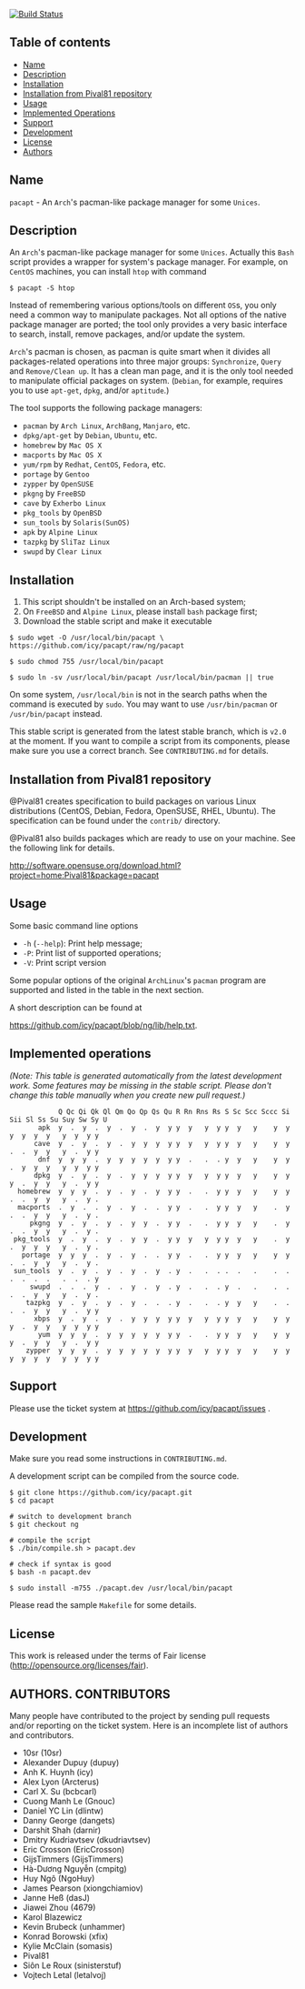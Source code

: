 [![Build Status](https://travis-ci.org/icy/pacapt.svg?branch=ng)](https://travis-ci.org/icy/pacapt)

## Table of contents

* [Name](#name)
* [Description](#description)
* [Installation](#installation)
* [Installation from Pival81 repository](#installation-from-pival81-repository)
* [Usage](#usage)
* [Implemented Operations](#implemented-operations)
* [Support](#support)
* [Development](#development)
* [License](#license)
* [Authors](#authors-contributors)

## Name

`pacapt` - An `Arch`'s pacman-like package manager for some `Unices`.

## Description

An `Arch`'s pacman-like package manager for some `Unices`.
Actually this `Bash` script provides a wrapper for system's package manager.
For example, on `CentOS` machines, you can install `htop` with command

    $ pacapt -S htop

Instead of remembering various options/tools on different `OS`s, you only
need a common way to manipulate packages. Not all options of the native
package manager are ported; the tool only provides a very basic interface
to search, install, remove packages, and/or update the system.

`Arch`'s pacman is chosen, as pacman is quite smart when it divides all
packages-related operations into three major groups:
  `Synchronize`, `Query` and `Remove/Clean up`.
It has a clean man page, and it is the only tool needed to manipulate
official packages on system.
(`Debian`, for example, requires you to use `apt-get`, `dpkg`, and/or `aptitude`.)

The tool supports the following package managers:

* `pacman`        by `Arch Linux`, `ArchBang`, `Manjaro`, etc.
* `dpkg/apt-get`  by `Debian`, `Ubuntu`, etc.
* `homebrew`      by `Mac OS X`
* `macports`      by `Mac OS X`
* `yum/rpm`       by `Redhat`, `CentOS`, `Fedora`, etc.
* `portage`       by `Gentoo`
* `zypper`        by `OpenSUSE`
* `pkgng`         by `FreeBSD`
* `cave`          by `Exherbo Linux`
* `pkg_tools`     by `OpenBSD`
* `sun_tools`     by `Solaris(SunOS)`
* `apk`           by `Alpine Linux`
* `tazpkg`        by `SliTaz Linux`
* `swupd`         by `Clear Linux`

## Installation

1. This script shouldn't be installed on an Arch-based system;
2. On `FreeBSD` and `Alpine Linux`, please install `bash` package first;
3. Download the stable script and make it executable

````
$ sudo wget -O /usr/local/bin/pacapt \
https://github.com/icy/pacapt/raw/ng/pacapt

$ sudo chmod 755 /usr/local/bin/pacapt

$ sudo ln -sv /usr/local/bin/pacapt /usr/local/bin/pacman || true
````

On some system, `/usr/local/bin` is not in the search paths when the
command is executed by `sudo`. You may want to use `/usr/bin/pacman`
or `/usr/bin/pacapt` instead.

This stable script is generated from the latest stable branch,
which is `v2.0` at the moment. If you want to compile a script
from its components, please make sure you use a correct branch.
See `CONTRIBUTING.md` for details.

## Installation from Pival81 repository

@Pival81 creates specification to build packages on various Linux
distributions (CentOS, Debian, Fedora, OpenSUSE, RHEL, Ubuntu).
The specification can be found under the `contrib/` directory.

@Pival81 also builds packages which are ready to use on your machine.
See the following link for details.

  http://software.opensuse.org/download.html?project=home:Pival81&package=pacapt

## Usage

Some basic command line options

* `-h` (`--help`): Print help message;
* `-P`: Print list of supported operations;
* `-V`: Print script version

Some popular options of the original `ArchLinux`'s `pacman` program
are supported and listed in the table in the next section.

A short description can be found at

  https://github.com/icy/pacapt/blob/ng/lib/help.txt.

## Implemented operations

_(Note:
This table is generated automatically from the latest development work.
Some features may be missing in the stable script. Please don't change
this table manually when you create new pull request.)_

```
            Q Qc Qi Qk Ql Qm Qo Qp Qs Qu R Rn Rns Rs S Sc Scc Sccc Si Sii Sl Ss Su Suy Sw Sy U
       apk  y  .  y  .  y  .  y  .  y  y y  y   y  y y  y   y    y  y   y  y  y  y   y  y  y y
      cave  y  .  y  .  y  .  y  y  y  y y  y   y  y y  y   y    y  y   .  .  y  y   y  .  y y
       dnf  y  y  y  .  y  y  y  y  y  y y  .   .  . y  y   y    y  y   .  y  y  y   y  y  y y
      dpkg  y  .  y  .  y  .  y  y  y  y y  y   y  y y  y   y    y  y   y  .  y  y   y  .  y y
  homebrew  y  y  y  .  y  .  y  .  y  y y  .   .  y y  y   y    y  y   .  .  y  y   y  .  y .
  macports  .  y  .  .  y  .  y  .  .  y y  .   .  y y  y   y    .  y   .  .  y  y   y  .  y .
     pkgng  y  .  y  .  y  .  y  y  .  y y  .   .  y y  y   y    .  y   .  .  y  y   y  .  y .
 pkg_tools  y  .  y  .  y  .  y  y  .  y y  y   y  y y  y   y    .  y   .  y  y  y   y  .  y .
   portage  y  y  y  .  y  .  y  .  .  y y  .   .  y y  y   y    y  y   .  .  y  y   y  .  y .
 sun_tools  y  .  y  .  y  .  y  .  y  . y  .   .  . .  .   .    .  .   .  .  .  .   .  .  . y
     swupd  .  .  .  y  .  .  y  .  y  . y  .   .  . y  .   .    .  .   .  .  y  y   y  .  y .
    tazpkg  y  .  y  .  y  .  y  .  .  . y  .   .  . y  y   y    .  .   .  .  y  y   y  .  y y
      xbps  y  .  y  .  y  .  y  y  y  y y  y   y  y y  y   y    y  y   y  .  y  y   y  y  y y
       yum  y  y  y  .  y  y  y  y  y  y y  .   .  y y  y   y    y  y   y  .  y  y   y  .  y y
    zypper  y  y  y  .  y  y  y  y  y  y y  y   y  y y  y   y    y  y   y  y  y  y   y  y  y y
```

## Support

Please use the ticket system at https://github.com/icy/pacapt/issues .

## Development

Make sure you read some instructions in `CONTRIBUTING.md`.

A development script can be compiled from the source code.

````
$ git clone https://github.com/icy/pacapt.git
$ cd pacapt

# switch to development branch
$ git checkout ng

# compile the script
$ ./bin/compile.sh > pacapt.dev

# check if syntax is good
$ bash -n pacapt.dev

$ sudo install -m755 ./pacapt.dev /usr/local/bin/pacapt
````

Please read the sample `Makefile` for some details.

## License

This work is released under the terms of Fair license
(http://opensource.org/licenses/fair).

## AUTHORS. CONTRIBUTORS

Many people have contributed to the project by sending pull requests
and/or reporting on the ticket system. Here is an incomplete list of
authors and contributors.

* 10sr (10sr)
* Alexander Dupuy (dupuy)
* Anh K. Huynh (icy)
* Alex Lyon (Arcterus)
* Carl X. Su (bcbcarl)
* Cuong Manh Le (Gnouc)
* Daniel YC Lin (dlintw)
* Danny George (dangets)
* Darshit Shah (darnir)
* Dmitry Kudriavtsev (dkudriavtsev)
* Eric Crosson (EricCrosson)
* GijsTimmers (GijsTimmers)
* Hà-Dương Nguyễn (cmpitg)
* Huy Ngô (NgoHuy)
* James Pearson (xiongchiamiov)
* Janne Heß (dasJ)
* Jiawei Zhou (4679)
* Karol Blazewicz
* Kevin Brubeck (unhammer)
* Konrad Borowski (xfix)
* Kylie McClain (somasis)
* Pival81
* Siôn Le Roux (sinisterstuf)
* Vojtech Letal (letalvoj)
